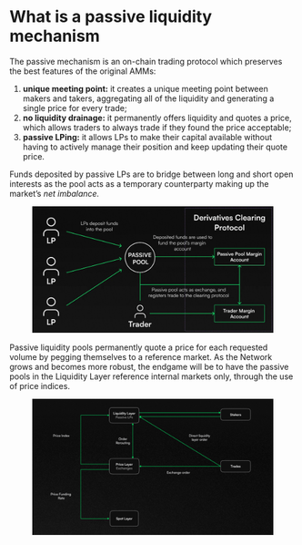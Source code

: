 # What is a passive liquidity mechanism

The passive mechanism is an on-chain trading protocol which preserves the best features of the original AMMs:

1. **unique meeting point:** it creates a unique meeting point between makers and takers, aggregating all of the liquidity and generating a single price for every trade;
2. **no liquidity drainage:** it permanently offers liquidity and quotes a price, which allows traders to always trade if they found the price acceptable;
3. **passive LPing:** it allows LPs to make their capital available without having to actively manage their position and keep updating their quote price.

Funds deposited by passive LPs are to bridge between long and short open interests as the pool acts as a temporary counterparty making up the market’s _net imbalance._

<figure><img src="../.gitbook/assets/image (4).png" alt=""><figcaption></figcaption></figure>

Passive liquidity pools permanently quote a price for each requested volume by pegging themselves to a reference market. As the Network grows and becomes more robust, the endgame will be to have the passive pools in the Liquidity Layer reference internal markets only, through the use of price indices.

<figure><img src="../.gitbook/assets/image (5).png" alt=""><figcaption></figcaption></figure>
